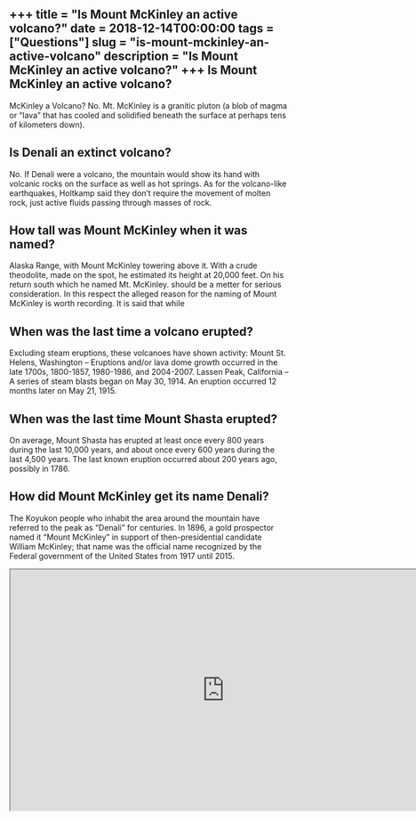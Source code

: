 +++
title = "Is Mount McKinley an active volcano?"
date = 2018-12-14T00:00:00
tags = ["Questions"]
slug = "is-mount-mckinley-an-active-volcano"
description = "Is Mount McKinley an active volcano?"
+++
Is Mount McKinley an active volcano?
------------------------------------

McKinley a Volcano? No. Mt. McKinley is a granitic pluton (a blob of magma or “lava” that has cooled and solidified beneath the surface at perhaps tens of kilometers down).

Is Denali an extinct volcano?
-----------------------------

No. If Denali were a volcano, the mountain would show its hand with volcanic rocks on the surface as well as hot springs. As for the volcano-like earthquakes, Holtkamp said they don’t require the movement of molten rock, just active fluids passing through masses of rock.

How tall was Mount McKinley when it was named?
----------------------------------------------

Alaska Range, with Mount McKinley towering above it. With a crude theodolite, made on the spot, he estimated its height at 20,000 feet. On his return south which he named Mt. McKinley. should be a metter for serious consideration. In this respect the alleged reason for the naming of Mount McKinley is worth recording. It is said that while

When was the last time a volcano erupted?
-----------------------------------------

Excluding steam eruptions, these volcanoes have shown activity: Mount St. Helens, Washington – Eruptions and/or lava dome growth occurred in the late 1700s, 1800-1857, 1980-1986, and 2004-2007. Lassen Peak, California – A series of steam blasts began on May 30, 1914. An eruption occurred 12 months later on May 21, 1915.

When was the last time Mount Shasta erupted?
--------------------------------------------

On average, Mount Shasta has erupted at least once every 800 years during the last 10,000 years, and about once every 600 years during the last 4,500 years. The last known eruption occurred about 200 years ago, possibly in 1786.

How did Mount McKinley get its name Denali?
-------------------------------------------

The Koyukon people who inhabit the area around the mountain have referred to the peak as “Denali” for centuries. In 1896, a gold prospector named it “Mount McKinley” in support of then-presidential candidate William McKinley; that name was the official name recognized by the Federal government of the United States from 1917 until 2015.

<iframe allow="accelerometer; autoplay; clipboard-write; encrypted-media; gyroscope; picture-in-picture" allowfullscreen="" class="__youtube_prefs__  epyt-is-override  no-lazyload" data-no-lazy="1" data-origheight="433" data-origwidth="770" data-skipgform_ajax_framebjll="" height="433" id="_ytid_61419" loading="lazy" src="https://www.youtube.com/embed/UK--hvgP2uY?enablejsapi=1&autoplay=0&cc_load_policy=0&cc_lang_pref=&iv_load_policy=1&loop=0&modestbranding=0&rel=1&fs=1&playsinline=0&autohide=2&theme=dark&color=red&controls=1&" title="YouTube player" width="770"></iframe>